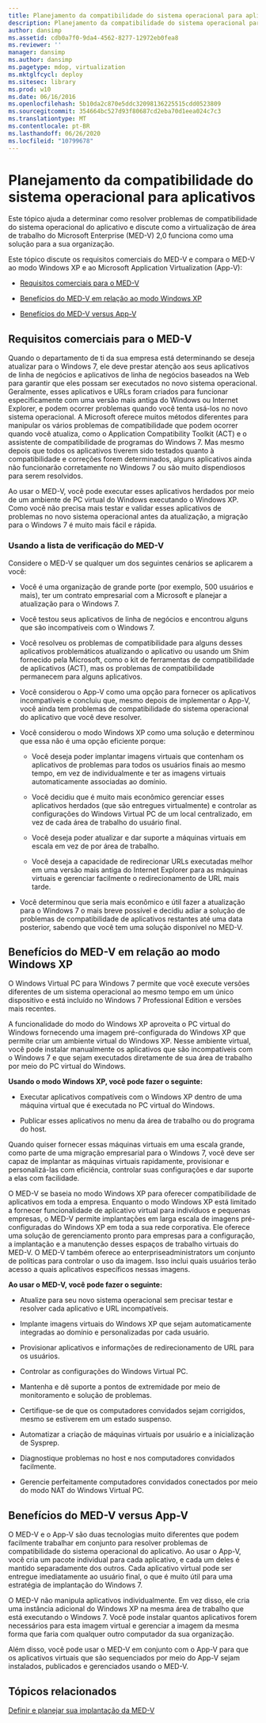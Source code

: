 ```yaml
---
title: Planejamento da compatibilidade do sistema operacional para aplicativos
description: Planejamento da compatibilidade do sistema operacional para aplicativos
author: dansimp
ms.assetid: cdb0a7f0-9da4-4562-8277-12972eb0fea8
ms.reviewer: ''
manager: dansimp
ms.author: dansimp
ms.pagetype: mdop, virtualization
ms.mktglfcycl: deploy
ms.sitesec: library
ms.prod: w10
ms.date: 06/16/2016
ms.openlocfilehash: 5b10da2c870e5ddc32098136225515cdd0523809
ms.sourcegitcommit: 354664bc527d93f80687cd2eba70d1eea024c7c3
ms.translationtype: MT
ms.contentlocale: pt-BR
ms.lasthandoff: 06/26/2020
ms.locfileid: "10799678"
---
```

# Planejamento da compatibilidade do sistema operacional para aplicativos


Este tópico ajuda a determinar como resolver problemas de compatibilidade do sistema operacional do aplicativo e discute como a virtualização de área de trabalho do Microsoft Enterprise (MED-V) 2,0 funciona como uma solução para a sua organização.

Este tópico discute os requisitos comerciais do MED-V e compara o MED-V ao modo Windows XP e ao Microsoft Application Virtualization (App-V):

-   [Requisitos comerciais para o MED-V](#bkmk-whenmedv)

-   [Benefícios do MED-V em relação ao modo Windows XP](#bkmk-medvvsxp)

-   [Benefícios do MED-V versus App-V](#bkmk-medvvsappv)

## <a href="" id="bkmk-whenmedv"></a>Requisitos comerciais para o MED-V


Quando o departamento de ti da sua empresa está determinando se deseja atualizar para o Windows 7, ele deve prestar atenção aos seus aplicativos de linha de negócios e aplicativos de linha de negócios baseados na Web para garantir que eles possam ser executados no novo sistema operacional. Geralmente, esses aplicativos e URLs foram criados para funcionar especificamente com uma versão mais antiga do Windows ou Internet Explorer, e podem ocorrer problemas quando você tenta usá-los no novo sistema operacional. A Microsoft oferece muitos métodos diferentes para manipular os vários problemas de compatibilidade que podem ocorrer quando você atualiza, como o Application Compatibility Toolkit (ACT) e o assistente de compatibilidade de programas do Windows 7. Mas mesmo depois que todos os aplicativos tiverem sido testados quanto à compatibilidade e correções forem determinados, alguns aplicativos ainda não funcionarão corretamente no Windows 7 ou são muito dispendiosos para serem resolvidos.

Ao usar o MED-V, você pode executar esses aplicativos herdados por meio de um ambiente de PC virtual do Windows executando o Windows XP. Como você não precisa mais testar e validar esses aplicativos de problemas no novo sistema operacional antes da atualização, a migração para o Windows 7 é muito mais fácil e rápida.

### Usando a lista de verificação do MED-V

Considere o MED-V se qualquer um dos seguintes cenários se aplicarem a você:

-   Você é uma organização de grande porte (por exemplo, 500 usuários e mais), ter um contrato empresarial com a Microsoft e planejar a atualização para o Windows 7.

-   Você testou seus aplicativos de linha de negócios e encontrou alguns que são incompatíveis com o Windows 7.

-   Você resolveu os problemas de compatibilidade para alguns desses aplicativos problemáticos atualizando o aplicativo ou usando um Shim fornecido pela Microsoft, como o kit de ferramentas de compatibilidade de aplicativos (ACT), mas os problemas de compatibilidade permanecem para alguns aplicativos.

-   Você considerou o App-V como uma opção para fornecer os aplicativos incompatíveis e concluiu que, mesmo depois de implementar o App-V, você ainda tem problemas de compatibilidade do sistema operacional do aplicativo que você deve resolver.

-   Você considerou o modo Windows XP como uma solução e determinou que essa não é uma opção eficiente porque:

    -   Você deseja poder implantar imagens virtuais que contenham os aplicativos de problemas para todos os usuários finais ao mesmo tempo, em vez de individualmente e ter as imagens virtuais automaticamente associadas ao domínio.

    -   Você decidiu que é muito mais econômico gerenciar esses aplicativos herdados (que são entregues virtualmente) e controlar as configurações do Windows Virtual PC de um local centralizado, em vez de cada área de trabalho do usuário final.

    -   Você deseja poder atualizar e dar suporte a máquinas virtuais em escala em vez de por área de trabalho.

    -   Você deseja a capacidade de redirecionar URLs executadas melhor em uma versão mais antiga do Internet Explorer para as máquinas virtuais e gerenciar facilmente o redirecionamento de URL mais tarde.

-   Você determinou que seria mais econômico e útil fazer a atualização para o Windows 7 o mais breve possível e decidiu adiar a solução de problemas de compatibilidade de aplicativos restantes até uma data posterior, sabendo que você tem uma solução disponível no MED-V.

## <a href="" id="bkmk-medvvsxp"></a> Benefícios do MED-V em relação ao modo Windows XP


O Windows Virtual PC para Windows 7 permite que você execute versões diferentes de um sistema operacional ao mesmo tempo em um único dispositivo e está incluído no Windows 7 Professional Edition e versões mais recentes.

A funcionalidade do modo do Windows XP aproveita o PC virtual do Windows fornecendo uma imagem pré-configurada do Windows XP que permite criar um ambiente virtual do Windows XP. Nesse ambiente virtual, você pode instalar manualmente os aplicativos que são incompatíveis com o Windows 7 e que sejam executados diretamente de sua área de trabalho por meio do PC virtual do Windows.

**Usando o modo Windows XP, você pode fazer o seguinte:**

-   Executar aplicativos compatíveis com o Windows XP dentro de uma máquina virtual que é executada no PC virtual do Windows.

-   Publicar esses aplicativos no menu da área de trabalho ou do programa do host.

Quando quiser fornecer essas máquinas virtuais em uma escala grande, como parte de uma migração empresarial para o Windows 7, você deve ser capaz de implantar as máquinas virtuais rapidamente, provisionar e personalizá-las com eficiência, controlar suas configurações e dar suporte a elas com facilidade.

O MED-V se baseia no modo Windows XP para oferecer compatibilidade de aplicativos em toda a empresa. Enquanto o modo Windows XP está limitado a fornecer funcionalidade de aplicativo virtual para indivíduos e pequenas empresas, o MED-V permite implantações em larga escala de imagens pré-configuradas do Windows XP em toda a sua rede corporativa. Ele oferece uma solução de gerenciamento pronto para empresas para a configuração, a implantação e a manutenção desses espaços de trabalho virtuais do MED-V. O MED-V também oferece ao enterpriseadministrators um conjunto de políticas para controlar o uso da imagem. Isso inclui quais usuários terão acesso a quais aplicativos específicos nessas imagens.

**Ao usar o MED-V, você pode fazer o seguinte:**

-   Atualize para seu novo sistema operacional sem precisar testar e resolver cada aplicativo e URL incompatíveis.

-   Implante imagens virtuais do Windows XP que sejam automaticamente integradas ao domínio e personalizadas por cada usuário.

-   Provisionar aplicativos e informações de redirecionamento de URL para os usuários.

-   Controlar as configurações do Windows Virtual PC.

-   Mantenha e dê suporte a pontos de extremidade por meio de monitoramento e solução de problemas.

-   Certifique-se de que os computadores convidados sejam corrigidos, mesmo se estiverem em um estado suspenso.

-   Automatizar a criação de máquinas virtuais por usuário e a inicialização de Sysprep.

-   Diagnostique problemas no host e nos computadores convidados facilmente.

-   Gerencie perfeitamente computadores convidados conectados por meio do modo NAT do Windows Virtual PC.

## <a href="" id="bkmk-medvvsappv"></a>Benefícios do MED-V versus App-V


O MED-V e o App-V são duas tecnologias muito diferentes que podem facilmente trabalhar em conjunto para resolver problemas de compatibilidade do sistema operacional do aplicativo. Ao usar o App-V, você cria um pacote individual para cada aplicativo, e cada um deles é mantido separadamente dos outros. Cada aplicativo virtual pode ser entregue imediatamente ao usuário final, o que é muito útil para uma estratégia de implantação do Windows 7.

O MED-V não manipula aplicativos individualmente. Em vez disso, ele cria uma instância adicional do Windows XP na mesma área de trabalho que está executando o Windows 7. Você pode instalar quantos aplicativos forem necessários para esta imagem virtual e gerenciar a imagem da mesma forma que faria com qualquer outro computador da sua organização.

Além disso, você pode usar o MED-V em conjunto com o App-V para que os aplicativos virtuais que são sequenciados por meio do App-V sejam instalados, publicados e gerenciados usando o MED-V.

## Tópicos relacionados


[Definir e planejar sua implantação da MED-V](define-and-plan-your-med-v-deployment.md)

 

 





